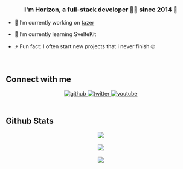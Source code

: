 ### <div align="center">I'm Horizon, a full-stack developer 👨‍💻 since 2014 🚀</div>  
  

- 🔭 I’m currently working on [tazer](https://github.com/ezppfarm/tazer)  
  

- 🌱 I’m currently learning SvelteKit
  

- ⚡ Fun fact: I often start new projects that i never finish 🙄  
  

<br/>  

## Connect with me  
<div align="center">
<a href="https://github.com/HorizonCode" target="_blank">
<img src=https://img.shields.io/badge/github-%2324292e.svg?&style=for-the-badge&logo=github&logoColor=white alt=github style="margin-bottom: 5px;" />
</a>
<a href="https://twitter.com/RealHorizon" target="_blank">
<img src=https://img.shields.io/badge/twitter-%2300acee.svg?&style=for-the-badge&logo=twitter&logoColor=white alt=twitter style="margin-bottom: 5px;" />
</a>
<a href="https://www.youtube.com/user/HorizonCode88" target="_blank">
<img src=https://img.shields.io/badge/youtube-%23EE4831.svg?&style=for-the-badge&logo=youtube&logoColor=white alt=youtube style="margin-bottom: 5px;" />
</a>  
</div>  
  

<br/>  


## Github Stats  
<div align="center"><img src="https://github-readme-stats.vercel.app/api?username=HorizonCode&show_icons=true&count_private=true&hide_border=true&theme=dark" align="center" /></div>  

<br/>  

<div align="center">
  <a href="https://spotify-github-profile.kittinanx.com/api/view?uid=pm70ibwhgyewm2z69f7jgn1ok&redirect=true">
  <img src="https://spotify-github-profile.kittinanx.com/api/view?uid=pm70ibwhgyewm2z69f7jgn1ok&cover_image=true&theme=default&bar_color=53b14f&bar_color_cover=true" />
  </a>
</div>  
  

<br/>  

<div align="center">
            <a href="https://paypal.me/horizoncode" target="_blank" style="display: inline-block;">
                <img
                    src="https://img.shields.io/badge/Donate-PayPal-blue.svg?style=flat-square" 
                    align="center"
                />
            </a></div>
<br />
